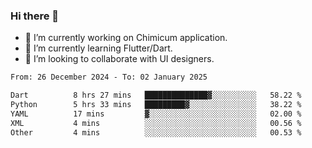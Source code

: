 ### Hi there 👋

<!--
**devcat37/devcat37** is a ✨ _special_ ✨ repository because its `README.md` (this file) appears on your GitHub profile.-->


- 🔭 I’m currently working on Chimicum application.
- 🌱 I’m currently learning Flutter/Dart.
- 👯 I’m looking to collaborate with UI designers.
<!-- - 🤔 I’m looking for help with ... -->

<!--START_SECTION:waka-->

```txt
From: 26 December 2024 - To: 02 January 2025

Dart          8 hrs 27 mins   ██████████████▓░░░░░░░░░░   58.22 %
Python        5 hrs 33 mins   █████████▓░░░░░░░░░░░░░░░   38.22 %
YAML          17 mins         ▓░░░░░░░░░░░░░░░░░░░░░░░░   02.00 %
XML           4 mins          ░░░░░░░░░░░░░░░░░░░░░░░░░   00.56 %
Other         4 mins          ░░░░░░░░░░░░░░░░░░░░░░░░░   00.53 %
```

<!--END_SECTION:waka-->
